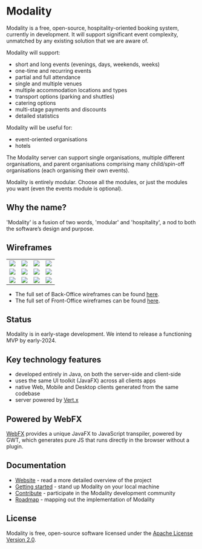 # Modality
Modality is a free, open-source, hospitality-oriented booking system, currently in development. It will support significant event complexity, unmatched by any existing solution that we are aware of.

Modality will support:

* short and long events (evenings, days, weekends, weeks)
* one-time and recurring events
* partial and full attendance
* single and multiple venues
* multiple accommodation locations and types
* transport options (parking and shuttles)
* catering options
* multi-stage payments and discounts
* detailed statistics

Modality will be useful for:

* event-oriented organisations
* hotels

The Modality server can support single organisations, multiple different organisations, and parent organisations comprising many child/spin-off organisations (each organising their own events).

Modality is entirely modular. Choose all the modules, or just the modules you want (even the events module is optional).


## Why the name?
'Modality' is a fusion of two words, 'modular' and 'hospitality', a nod to both the software’s design and purpose.

## Wireframes

<table>
<tr>
<td><a href="https://modality.one/wireframes/Modality-wireframe-01.png"><img src="https://modality.one/wireframes/Modality-wireframe-01-thumbnail.png"/></a></td>
<td><a href="https://modality.one/wireframes/Modality-wireframe-02.png"><img src="https://modality.one/wireframes/Modality-wireframe-02-thumbnail.png"/></a></td>
<td><a href="https://modality.one/wireframes/Modality-wireframe-03.png"><img src="https://modality.one/wireframes/Modality-wireframe-03-thumbnail.png"/></a></td>
<td><a href="https://modality.one/wireframes/Modality-wireframe-04.png"><img src="https://modality.one/wireframes/Modality-wireframe-04-thumbnail.png"/></a></td>
</tr>
<tr>
<td><a href="https://modality.one/wireframes/Modality-wireframe-05.png"><img src="https://modality.one/wireframes/Modality-wireframe-05-thumbnail.png"/></a></td>
<td><a href="https://modality.one/wireframes/Modality-wireframe-06.png"><img src="https://modality.one/wireframes/Modality-wireframe-06-thumbnail.png"/></a></td>
<td><a href="https://modality.one/wireframes/Modality-wireframe-07.png"><img src="https://modality.one/wireframes/Modality-wireframe-07-thumbnail.png"/></a></td>
<td><a href="https://modality.one/wireframes/Modality-wireframe-08.png"><img src="https://modality.one/wireframes/Modality-wireframe-08-thumbnail.png"/></a></td>
</tr>
<tr>
<td><a href="https://modality.one/wireframes/Modality-wireframe-09.png"><img src="https://modality.one/wireframes/Modality-wireframe-09-thumbnail.png"/></a></td>
<td><a href="https://modality.one/wireframes/Modality-wireframe-10.png"><img src="https://modality.one/wireframes/Modality-wireframe-10-thumbnail.png"/></a></td>
<td><a href="https://modality.one/wireframes/Modality-wireframe-11.png"><img src="https://modality.one/wireframes/Modality-wireframe-11-thumbnail.png"/></a></td>
<td><a href="https://modality.one/wireframes/Modality-wireframe-12.png"><img src="https://modality.one/wireframes/Modality-wireframe-12-thumbnail.png"/></a></td>
</tr>
</table>

* The full set of Back-Office wireframes can be found [here](https://www.figma.com/file/Rlz2ur7ZhgaCdnWdd9VzU8/Modality-business-system).
* The full set of Front-Office wireframes can be found [here](https://www.figma.com/file/ywX9YlVstgPSkBjwXW6pje/Front-end-UI---booking-system?type=design&node-id=0-1).


## Status
Modality is in early-stage development. We intend to release a functioning MVP by early-2024.


## Key technology features
* developed entirely in Java, on both the server-side and client-side
* uses the same UI toolkit (JavaFX) across all clients apps
* native Web, Mobile and Desktop clients generated from the same codebase
* server powered by [Vert.x](https://vertx.io/)


## Powered by WebFX
[WebFX](https://webfx.dev) provides a unique JavaFX to JavaScript transpiler, powered by GWT, which generates pure JS that runs directly in the browser without a plugin.


## Documentation
* [Website](https://modality.one) - read a more detailed overview of the project
* [Getting started](https://docs.modality.one) - stand up Modality on your local machine
* [Contribute](CONTRIBUTING.md) - participate in the Modality development community
* [Roadmap](ROADMAP.md) - mapping out the implementation of Modality


## License
Modality is free, open-source software licensed under the [Apache License Version 2.0](LICENSE).
